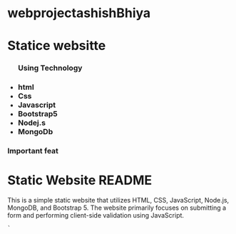# webprojectashishBhiya
<h1>Statice websitte  </h1>
<ul>
  <h3>Using Technology<h3>
  <li>html</li>
  <li>Css</li>
  <li>Javascript</li>
  <li>Bootstrap5</li>
  <li>Nodej.s</li>
  <li>MongoDb</li>
</ul>
<h3>Important feat</h3>


<h1>Static Website README</h1>
  <p>This is a simple static website that utilizes HTML, CSS, JavaScript, Node.js, MongoDB, and Bootstrap 5. The website primarily focuses on submitting a form and performing client-side validation using JavaScript.</p>

    `

